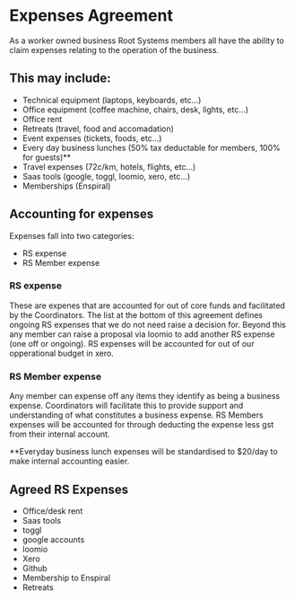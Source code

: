 # Expenses Agreement

As a worker owned business Root Systems members all have the ability to claim expenses relating to the operation of the business. 

## This may include:

 - Technical equipment (laptops, keyboards, etc...)
 - Office equipment (coffee machine, chairs, desk, lights, etc...)
 - Office rent
 - Retreats (travel, food and accomadation)
 - Event expenses (tickets, foods, etc...)
 - Every day business lunches (50% tax deductable for members, 100% for guests)**
 - Travel expenses (72c/km, hotels, flights, etc...)
 - Saas tools (google, toggl, loomio, xero, etc...)
 - Memberships (Enspiral)

## Accounting for expenses

Expenses fall into two categories:

 - RS expense
 - RS Member expense

### RS expense

These are expenes that are accounted for out of core funds and facilitated by the Coordinators. The list at the bottom of this agreement defines ongoing RS expenses that we do not need raise a decision for. Beyond this any member can raise a proposal via loomio to add another RS expense (one off or ongoing). RS expenses will be accounted for out of our opperational budget in xero.

### RS Member expense

Any member can expense off any items they identify as being a business expense. Coordinators will facilitate this to provide support and understanding of what constitutes a business expense. RS Members expenses will be accounted for through deducting the expense less gst from their internal account.

**Everyday business lunch expenses will be standardised to $20/day to make internal accounting easier.

## Agreed RS Expenses

 - Office/desk rent
 - Saas tools
  - toggl
  - google accounts
  - loomio
  - Xero
  - Github
 - Membership to Enspiral
 - Retreats
